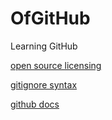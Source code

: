 # OfGitHub
Learning GitHub

[open source licensing](https://opensource.guide/legal/#which-open-source-license-is-appropriate-for-my-project)

[gitignore syntax](https://git-scm.com/docs/gitignore#_pattern_format)

[github docs](https://docs.github.com/en)
